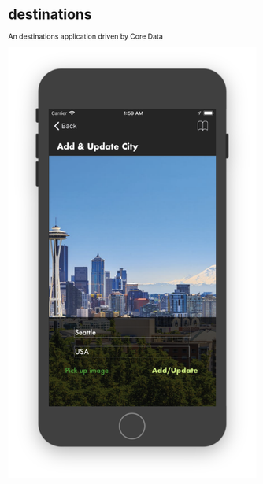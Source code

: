 # destinations
An destinations application driven by Core Data

![screen shot](https://github.com/qiuyangnie/destinations/blob/master/destinations/docs/img/screenshot.png)
